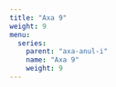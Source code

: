 ```yaml
---
title: "Axa 9"
weight: 9
menu:
  series:
    parent: "axa-anul-i"
    name: "Axa 9"
    weight: 9
---
```

